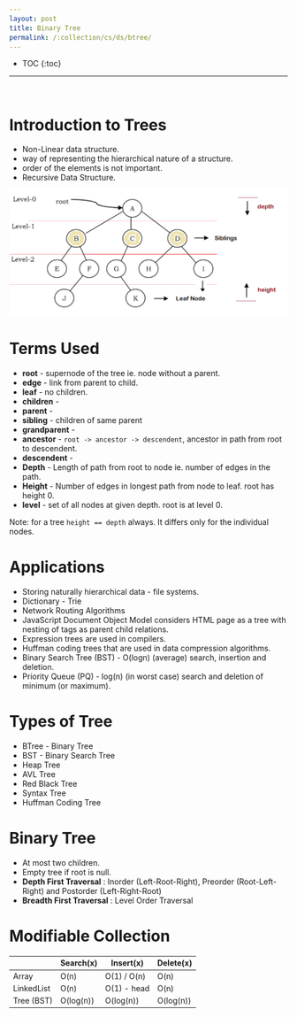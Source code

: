```yaml
---
layout: post
title: Binary Tree
permalink: /:collection/cs/ds/btree/
---
```


- TOC
{:toc}

<hr><br>

# Introduction to Trees

- Non-Linear data structure.
- way of representing the hierarchical nature of a structure.
- order of the elements is not important.
- Recursive Data Structure.

![](https://github.com/arpit04tripathi/files-cdn/raw/cdn/dsa/ds/tree/btree/binary-tree.png)

# Terms Used
- **root** - supernode of the tree ie. node without a parent.
- **edge** - link from parent to child.
- **leaf** - no children.
- **children** - 
- **parent** - 
- **sibling** - children of same parent
- **grandparent** -
- **ancestor** - `root -> ancestor -> descendent`, ancestor in path from root to descendent.
- **descendent** - 
- **Depth** - Length of path from root to node ie. number of edges in the path. 
- **Height** - Number of edges in longest path from node to leaf. root has height 0.
- **level** - set of all nodes at given depth. root is at level 0.

Note: for a tree `height == depth` always. It differs only for the individual nodes.

# Applications
- Storing naturally hierarchical data - file systems.
- Dictionary - Trie
- Network Routing Algorithms
- JavaScript Document Object Model considers HTML page as a tree with nesting of tags as parent child relations.
- Expression trees are used in compilers.
- Huffman coding trees that are used in data compression algorithms.
- Binary Search Tree (BST) - O(logn) (average) search, insertion and deletion.
- Priority Queue (PQ) - log(n) (in worst case) search and deletion of minimum (or maximum).

# Types of Tree
- BTree - Binary Tree
- BST - Binary Search Tree
- Heap Tree
- AVL Tree
- Red Black Tree
- Syntax Tree
- Huffman Coding Tree

# Binary Tree
- At most two children.
- Empty tree if root is null.
- **Depth First Traversal** : Inorder (Left-Root-Right), Preorder (Root-Left-Right) and Postorder (Left-Right-Root)
- **Breadth First Traversal** : Level Order Traversal

# Modifiable Collection

|           |Search(x)  |Insert(x)  |Delete(x)  |
|---        |---        |---        |---        |
|Array      |O(n)       |O(1) / O(n)|O(n)       |
|LinkedList |O(n)       |O(1) - head|O(n)       |
|Tree (BST) |O(log(n))  |O(log(n))  |O(log(n))  |
